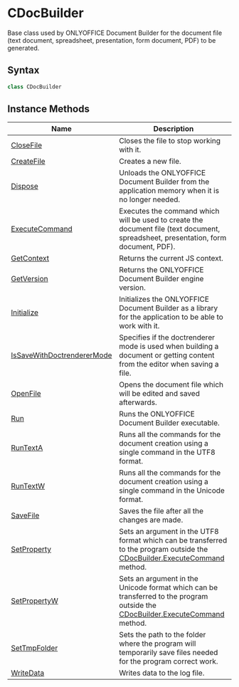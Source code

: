 # CDocBuilder

Base class used by ONLYOFFICE Document Builder for the document file (text document, spreadsheet, presentation, form document, PDF) to be generated.

## Syntax

```cpp
class CDocBuilder
```

## Instance Methods

| **Name**                                                    | **Description**                                                                                                                                    |
| ----------------------------------------------------------- | -------------------------------------------------------------------------------------------------------------------------------------------------- |
| [CloseFile](CloseFile.md)                                   | Closes the file to stop working with it.                                                                                                           |
| [CreateFile](CreateFile.md)                                 | Creates a new file.                                                                                                                                |
| [Dispose](Dispose.md)                                       | Unloads the ONLYOFFICE Document Builder from the application memory when it is no longer needed.                                                   |
| [ExecuteCommand](ExecuteCommand.md)                         | Executes the command which will be used to create the document file (text document, spreadsheet, presentation, form document, PDF).                |
| [GetContext](GetContext.md)                                 | Returns the current JS context.                                                                                                                    |
| [GetVersion](GetVersion.md)                                 | Returns the ONLYOFFICE Document Builder engine version.                                                                                            |
| [Initialize](Initialize.md)                                 | Initializes the ONLYOFFICE Document Builder as a library for the application to be able to work with it.                                           |
| [IsSaveWithDoctrendererMode](IsSaveWithDoctrendererMode.md) | Specifies if the doctrenderer mode is used when building a document or getting content from the editor when saving a file.                         |
| [OpenFile](OpenFile.md)                                     | Opens the document file which will be edited and saved afterwards.                                                                                 |
| [Run](Run.md)                                               | Runs the ONLYOFFICE Document Builder executable.                                                                                                   |
| [RunTextA](RunTextA.md)                                     | Runs all the commands for the document creation using a single command in the UTF8 format.                                                         |
| [RunTextW](RunTextW.md)                                     | Runs all the commands for the document creation using a single command in the Unicode format.                                                      |
| [SaveFile](SaveFile.md)                                     | Saves the file after all the changes are made.                                                                                                     |
| [SetProperty](SetProperty.md)                               | Sets an argument in the UTF8 format which can be transferred to the program outside the [CDocBuilder.ExecuteCommand](ExecuteCommand.md) method.    |
| [SetPropertyW](SetPropertyW.md)                             | Sets an argument in the Unicode format which can be transferred to the program outside the [CDocBuilder.ExecuteCommand](ExecuteCommand.md) method. |
| [SetTmpFolder](SetTmpFolder.md)                             | Sets the path to the folder where the program will temporarily save files needed for the program correct work.                                     |
| [WriteData](WriteData.md)                                   | Writes data to the log file.                                                                                                                       |
